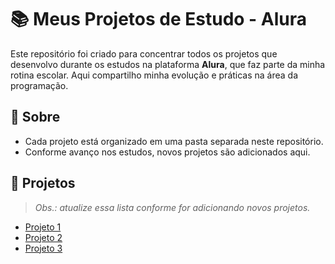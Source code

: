 # 📚 Meus Projetos de Estudo - Alura

Este repositório foi criado para concentrar todos os projetos que desenvolvo durante os estudos na plataforma **Alura**, que faz parte da minha rotina escolar. Aqui compartilho minha evolução e práticas na área da programação.

## 🚀 Sobre

- Cada projeto está organizado em uma pasta separada neste repositório.
- Conforme avanço nos estudos, novos projetos são adicionados aqui.

## 📂 Projetos

> *Obs.: atualize essa lista conforme for adicionando novos projetos.*

- [Projeto 1](./Projeto1)
- [Projeto 2](./Projeto2)
- [Projeto 3](./Projeto3)
